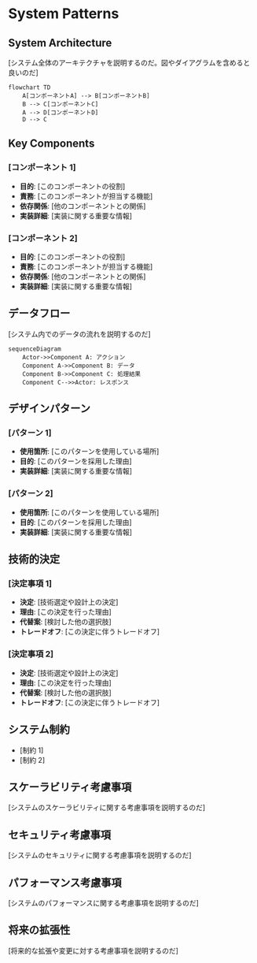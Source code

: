 # System Patterns

## System Architecture

[システム全体のアーキテクチャを説明するのだ。図やダイアグラムを含めると良いのだ]

```mermaid
flowchart TD
    A[コンポーネントA] --> B[コンポーネントB]
    B --> C[コンポーネントC]
    A --> D[コンポーネントD]
    D --> C
```

## Key Components

### [コンポーネント 1]

- **目的**: [このコンポーネントの役割]
- **責務**: [このコンポーネントが担当する機能]
- **依存関係**: [他のコンポーネントとの関係]
- **実装詳細**: [実装に関する重要な情報]

### [コンポーネント 2]

- **目的**: [このコンポーネントの役割]
- **責務**: [このコンポーネントが担当する機能]
- **依存関係**: [他のコンポーネントとの関係]
- **実装詳細**: [実装に関する重要な情報]

## データフロー

[システム内でのデータの流れを説明するのだ]

```mermaid
sequenceDiagram
    Actor->>Component A: アクション
    Component A->>Component B: データ
    Component B->>Component C: 処理結果
    Component C-->>Actor: レスポンス
```

## デザインパターン

### [パターン 1]

- **使用箇所**: [このパターンを使用している場所]
- **目的**: [このパターンを採用した理由]
- **実装詳細**: [実装に関する重要な情報]

### [パターン 2]

- **使用箇所**: [このパターンを使用している場所]
- **目的**: [このパターンを採用した理由]
- **実装詳細**: [実装に関する重要な情報]

## 技術的決定

### [決定事項 1]

- **決定**: [技術選定や設計上の決定]
- **理由**: [この決定を行った理由]
- **代替案**: [検討した他の選択肢]
- **トレードオフ**: [この決定に伴うトレードオフ]

### [決定事項 2]

- **決定**: [技術選定や設計上の決定]
- **理由**: [この決定を行った理由]
- **代替案**: [検討した他の選択肢]
- **トレードオフ**: [この決定に伴うトレードオフ]

## システム制約

- [制約 1]
- [制約 2]

## スケーラビリティ考慮事項

[システムのスケーラビリティに関する考慮事項を説明するのだ]

## セキュリティ考慮事項

[システムのセキュリティに関する考慮事項を説明するのだ]

## パフォーマンス考慮事項

[システムのパフォーマンスに関する考慮事項を説明するのだ]

## 将来の拡張性

[将来的な拡張や変更に対する考慮事項を説明するのだ]
